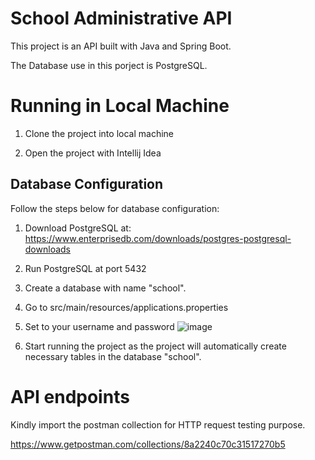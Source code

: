 # School Administrative API

This project is an API built with Java and Spring Boot.

The Database use in this porject is PostgreSQL.

# Running in Local Machine

1. Clone the project into local machine

2. Open the project with Intellij Idea

## Database Configuration

Follow the steps below for database configuration:

1. Download PostgreSQL at: https://www.enterprisedb.com/downloads/postgres-postgresql-downloads

2. Run PostgreSQL at port 5432

3. Create a database with name "school".

4. Go to src/main/resources/applications.properties

5. Set to your username and password 
![image](https://user-images.githubusercontent.com/113168592/189301084-af44f7c9-7f13-415f-88da-d2f831c5de89.png)

6. Start running the project as the project will automatically create necessary tables in the database "school".

# API endpoints

Kindly import the postman collection for HTTP request testing purpose.

https://www.getpostman.com/collections/8a2240c70c31517270b5

